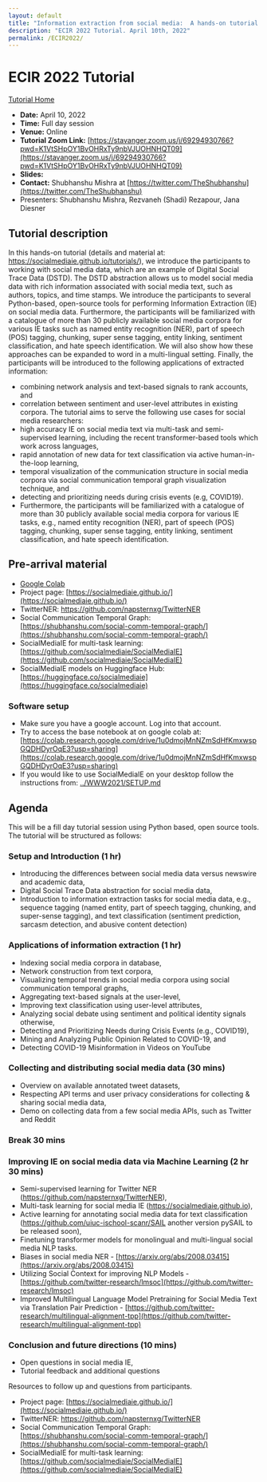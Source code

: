 ```yaml
---
layout: default
title: "Information extraction from social media:  A hands-on tutorial on tasks, data, and open source tools"
description: "ECIR 2022 Tutorial. April 10th, 2022"
permalink: /ECIR2022/
---
```


# ECIR 2022 Tutorial

[Tutorial Home](../)

* **Date:** April 10, 2022
* **Time:** Full day session
* **Venue:** Online
* **Tutorial Zoom Link:** [https://stavanger.zoom.us/j/69294930766?pwd=K1VtSHpOY1BvOHRxTy9nbVJUOHNHQT09](https://stavanger.zoom.us/j/69294930766?pwd=K1VtSHpOY1BvOHRxTy9nbVJUOHNHQT09)
* **Slides:** 
* **Contact:** Shubhanshu Mishra at [https://twitter.com/TheShubhanshu](https://twitter.com/TheShubhanshu)
* Presenters: Shubhanshu Mishra, Rezvaneh (Shadi) Rezapour, Jana Diesner


## Tutorial description

In this hands-on tutorial (details and material at: https://socialmediaie.github.io/tutorials/), we introduce the participants to working with social media data, which are an example of Digital Social Trace Data (DSTD). The DSTD abstraction allows us to model social media data with rich information associated with social media text, such as authors, topics, and time stamps. We introduce the participants to several Python-based, open-source tools for performing Information Extraction (IE) on social media data. Furthermore, the participants will be familiarized with a catalogue of more than 30 publicly available social media corpora for various IE tasks such as named entity recognition (NER), part of speech (POS) tagging, chunking, super sense tagging, entity linking, sentiment classification, and hate speech identification. We will also show how these approaches can be expanded to word in a multi-lingual setting. Finally, the participants will be introduced to the following applications of extracted information:

*	combining network analysis and text-based signals to rank accounts, and 
*	correlation between sentiment and user-level attributes in existing corpora. 
The tutorial aims to serve the following use cases for social media researchers:
*	high accuracy IE on social media text via multi-task and semi-supervised learning, including the recent transformer-based tools which work across languages, 
*	rapid annotation of new data for text classification via active human-in-the-loop learning, 
*	temporal visualization of the communication structure in social media corpora via social communication temporal graph visualization technique, and
*	detecting and prioritizing needs during crisis events (e.g, COVID19). 
*	Furthermore, the participants will be familiarized with a catalogue of more than 30 publicly available social media corpora for various IE tasks, e.g., named entity recognition (NER), part of speech (POS) tagging, chunking, super sense tagging, entity linking, sentiment classification, and hate speech identification. 

## Pre-arrival material

* [Google Colab](https://colab.research.google.com)
* Project page: [https://socialmediaie.github.io/](https://socialmediaie.github.io/)
* TwitterNER: [https://github.com/napsternxg/TwitterNER ](https://github.com/napsternxg/TwitterNER)
* Social Communication Temporal Graph: [https://shubhanshu.com/social-comm-temporal-graph/](https://shubhanshu.com/social-comm-temporal-graph/)
* SocialMediaIE for multi-task learning: [https://github.com/socialmediaie/SocialMediaIE](https://github.com/socialmediaie/SocialMediaIE)
* SocialMediaIE models on Huggingface Hub: [https://huggingface.co/socialmediaie](https://huggingface.co/socialmediaie)


### Software setup

* Make sure you have a google account. Log into that account.
* Try to access the base notebook at on google colab at: [https://colab.research.google.com/drive/1u0dmojMnNZmSdHfKmxwspGQDHDyrOqE3?usp=sharing](https://colab.research.google.com/drive/1u0dmojMnNZmSdHfKmxwspGQDHDyrOqE3?usp=sharing)
* If you would like to use SocialMediaIE on your desktop follow the instructions from: [../WWW2021/SETUP.md](../WWW2021/SETUP.md)


## Agenda

This will be a fill day tutorial session using Python based, open source tools. The tutorial will be structured as follows:

###	Setup and Introduction (1 hr)

*	Introducing the differences between social media data versus newswire and academic data, 
*	Digital Social Trace Data abstraction for social media data, 
*	Introduction to information extraction tasks for social media data, e.g., sequence tagging (named entity, part of speech tagging, chunking, and super-sense tagging), and text classification (sentiment prediction, sarcasm detection, and abusive content detection)

###	Applications of information extraction (1 hr) 
*	Indexing social media corpora in database, 
*	Network construction from text corpora, 
*	Visualizing temporal trends in social media corpora using social communication temporal graphs, 
*	Aggregating text-based signals at the user-level, 
*	Improving text classification using user-level attributes, 
*	Analyzing social debate using sentiment and political identity signals otherwise, 
*	Detecting and Prioritizing Needs during Crisis Events (e.g., COVID19), 
*	Mining and Analyzing Public Opinion Related to COVID-19, and 
*	Detecting COVID-19 Misinformation in Videos on YouTube

###	Collecting and distributing social media data (30 mins)

*	Overview on available annotated tweet datasets, 
*	Respecting API terms and user privacy considerations for collecting & sharing social media data, 
*	Demo on collecting data from a few social media APIs, such as Twitter and Reddit 

###	Break 30 mins

###	Improving IE on social media data via Machine Learning (2 hr 30 mins)

*	Semi-supervised learning for Twitter NER (https://github.com/napsternxg/TwitterNER), 
*	Multi-task learning for social media IE (https://socialmediaie.github.io), 
*	Active learning for annotating social media data for text classification (https://github.com/uiuc-ischool-scanr/SAIL another version pySAIL to be released soon), 
*	Finetuning transformer models for monolingual and multi-lingual social media NLP tasks. 
*	Biases in social media NER - [https://arxiv.org/abs/2008.03415](https://arxiv.org/abs/2008.03415)
*	Utilizing Social Context for improving NLP Models - [https://github.com/twitter-research/lmsoc](https://github.com/twitter-research/lmsoc)
*	Improved Multilingual Language Model Pretraining for Social Media Text via Translation Pair Prediction - [https://github.com/twitter-research/multilingual-alignment-tpp](https://github.com/twitter-research/multilingual-alignment-tpp)


###	Conclusion and future directions (10 mins)
*	Open questions in social media IE, 
*	Tutorial feedback and additional questions 


Resources to follow up and questions from participants.
* Project page: [https://socialmediaie.github.io/](https://socialmediaie.github.io/)
* TwitterNER: [https://github.com/napsternxg/TwitterNER ](https://github.com/napsternxg/TwitterNER )
* Social Communication Temporal Graph: [https://shubhanshu.com/social-comm-temporal-graph/](https://shubhanshu.com/social-comm-temporal-graph/)
* SocialMediaIE for multi-task learning: [https://github.com/socialmediaie/SocialMediaIE](https://github.com/socialmediaie/SocialMediaIE)
